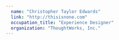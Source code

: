 ```yaml
---
  name: "Christopher Taylor Edwards"
  link: "http://thisisnone.com"
  occupation_title: "Experience Designer"
  organization: "ThoughtWorks, Inc."
---
```

